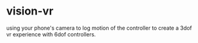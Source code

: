 # vision-vr
using your phone's camera to log motion of the controller to create a 3dof vr experience with 6dof controllers.
